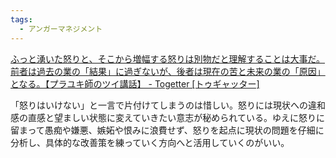 ```yaml
---
tags:
  - アンガーマネジメント
---
```

[ふっと湧いた怒りと、そこから増幅する怒りは別物だと理解することは大事だ。前者は過去の業の「結果」に過ぎないが、後者は現在の苦と未来の業の「原因」となる。【プラユキ師のツイ講話】 - Togetter [トゥギャッター]](https://togetter.com/li/1451184)

「怒りはいけない」と一言で片付けてしまうのは惜しい。怒りには現状への違和感の直感と望ましい状態に変えていきたい意志が秘められている。ゆえに怒りに留まって愚痴や嫌悪、嫉妬や恨みに浪費せず、怒りを起点に現状の問題を仔細に分析し、具体的な改善策を練っていく方向へと活用していくのがいい。

